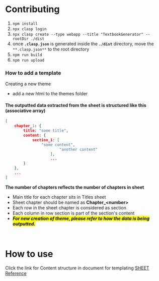 # Contributing

1. `npm install`
2. `npx clasp login`
3. `npx clasp create --type webapp --title "TextbookGenerator" --rootDir ./dist`
4. once **`.clasp.json`** is generated inside the **`./dist`** directory, move the `**.clasp.json**` to the root directory
5. `npm run build`
6. `npm run upload`

### How to add a template
Creating a new theme
- add a new html to the themes folder

#### The outputted data extracted from the sheet is structured like this (associative array)
```json
[
	chapter_1: {
		title: "some title",
		content: {
			section_1: [
				"some content",
                		"another content"
            		],
            		...
		}
	},
	...
]
```

**The number of chapters reflects the number of chapters in sheet**
- Main title for each chapter sits in Titles sheet
- Sheet chapter should be named as **Chapter_\<number\>**
- Each row in the sheet chapter is considered as section
- Each column in row section is part of the section's content
- ***<mark>For new creation of theme, please refer to how the data is being outputted.</mark>***

<br>

# How to use
Click the link for Content structure in document for templating
[SHEET Reference](https://docs.google.com/spreadsheets/d/1x9WHtS9I0A2VLXpnoTu8WlTDlbKMkzXR7HsIW7PzQmU/edit)
